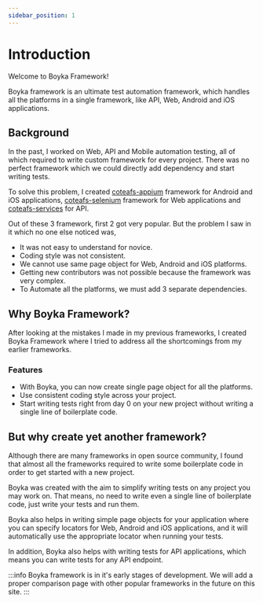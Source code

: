 ```yaml
---
sidebar_position: 1
---
```


# Introduction

Welcome to Boyka Framework!

Boyka framework is an ultimate test automation framework, which handles all the platforms in a single framework, like API, Web, Android and iOS applications.

## Background

In the past, I worked on Web, API and Mobile automation testing, all of which required to write custom framework for every project. There was no perfect framework which we could directly add dependency and start writing tests.

To solve this problem, I created [coteafs-appium][1] framework for Android and iOS applications, [coteafs-selenium][2] framework for Web applications and [coteafs-services][3] for API.

Out of these 3 framework, first 2 got very popular. But the problem I saw in it which no one else noticed was,

- It was not easy to understand for novice.
- Coding style was not consistent.
- We cannot use same page object for Web, Android and iOS platforms.
- Getting new contributors was not possible because the framework was very complex.
- To Automate all the platforms, we must add 3 separate dependencies.

## Why Boyka Framework?

After looking at the mistakes I made in my previous frameworks, I created Boyka Framework where I tried to address all the shortcomings from my earlier frameworks.

### Features

- With Boyka, you can now create single page object for all the platforms.
- Use consistent coding style across your project.
- Start writing tests right from day 0 on your new project without writing a single line of boilerplate code.

## But why create yet another framework?

Although there are many frameworks in open source community, I found that almost all the frameworks required to write some boilerplate code in order to get started with a new project.

Boyka was created with the aim to simplify writing tests on any project you may work on. That means, no need to write even a single line of boilerplate code, just write your tests and run them.

Boyka also helps in writing simple page objects for your application where you can specify locators for Web, Android and iOS applications, and it will automatically use the appropriate locator when running your tests.

In addition, Boyka also helps with writing tests for API applications, which means you can write tests for any API endpoint.

:::info
Boyka framework is in it's early stages of development. We will add a proper comparison page with other popular frameworks in the future on this site.
:::

[1]: https://github.com/WasiqB/coteafs-appium
[2]: https://github.com/WasiqB/coteafs-selenium
[3]: https://github.com/WasiqB/coteafs-services
